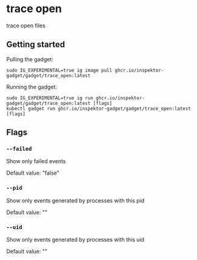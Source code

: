 # trace open

trace open files

## Getting started
Pulling the gadget:
```
sudo IG_EXPERIMENTAL=true ig image pull ghcr.io/inspektor-gadget/gadget/trace_open:latest
```
Running the gadget:
```
sudo IG_EXPERIMENTAL=true ig run ghcr.io/inspektor-gadget/gadget/trace_open:latest [flags]
kubectl gadget run ghcr.io/inspektor-gadget/gadget/trace_open:latest [flags]
```

## Flags

### `--failed`
Show only failed events

Default value: "false"

### `--pid`
Show only events generated by processes with this pid

Default value: ""

### `--uid`
Show only events generated by processes with this uid

Default value: ""
